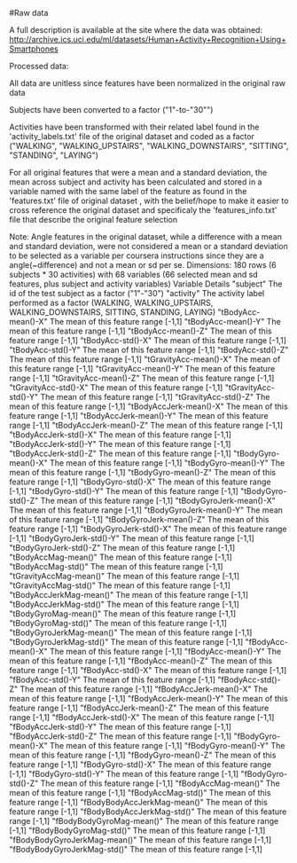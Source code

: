 #Raw data

A full description is available at the site where the data was obtained: http://archive.ics.uci.edu/ml/datasets/Human+Activity+Recognition+Using+Smartphones

Processed data:

All data are unitless since features have been normalized in the original raw data

Subjects have been converted to a factor ("1"-to-"30"")

Activities have been transformed with their related label found in the 'activity_labels.txt' file of the original dataset and coded as a factor ("WALKING", "WALKING_UPSTAIRS", "WALKING_DOWNSTAIRS", "SITTING", "STANDING", "LAYING")

For all original features that were a mean and a standard deviation, the mean across subject and activity has been calculated and stored in a variable named with the same label of the feature as found in the 'features.txt' file of original dataset , with the belief/hope to make it easier to cross reference the original dataset and specificaly the 'features_info.txt' file that describe the original feature selection

Note: Angle features in the original dataset, while a difference with a mean and standard deviation, were not considered a mean or a standard deviation to be selected as a variable per coursera instructions since they are a angle(~difference) and not a mean or sd per se.
Dimensions: 180 rows (6 subjects * 30 activities) with 68 variables (66 selected mean and sd features, plus subject and activity variables)
Variable	Details
"subject"	The id of the test subject as a factor ("1"-"30")
"activity"	The activity label performed as a factor (WALKING, WALKING_UPSTAIRS, WALKING_DOWNSTAIRS, SITTING, STANDING, LAYING)
"tBodyAcc-mean()-X"	The mean of this feature range [-1,1]
"tBodyAcc-mean()-Y"	The mean of this feature range [-1,1]
"tBodyAcc-mean()-Z"	The mean of this feature range [-1,1]
"tBodyAcc-std()-X"	The mean of this feature range [-1,1]
"tBodyAcc-std()-Y"	The mean of this feature range [-1,1]
"tBodyAcc-std()-Z"	The mean of this feature range [-1,1]
"tGravityAcc-mean()-X"	The mean of this feature range [-1,1]
"tGravityAcc-mean()-Y"	The mean of this feature range [-1,1]
"tGravityAcc-mean()-Z"	The mean of this feature range [-1,1]
"tGravityAcc-std()-X"	The mean of this feature range [-1,1]
"tGravityAcc-std()-Y"	The mean of this feature range [-1,1]
"tGravityAcc-std()-Z"	The mean of this feature range [-1,1]
"tBodyAccJerk-mean()-X"	The mean of this feature range [-1,1]
"tBodyAccJerk-mean()-Y"	The mean of this feature range [-1,1]
"tBodyAccJerk-mean()-Z"	The mean of this feature range [-1,1]
"tBodyAccJerk-std()-X"	The mean of this feature range [-1,1]
"tBodyAccJerk-std()-Y"	The mean of this feature range [-1,1]
"tBodyAccJerk-std()-Z"	The mean of this feature range [-1,1]
"tBodyGyro-mean()-X"	The mean of this feature range [-1,1]
"tBodyGyro-mean()-Y"	The mean of this feature range [-1,1]
"tBodyGyro-mean()-Z"	The mean of this feature range [-1,1]
"tBodyGyro-std()-X"	The mean of this feature range [-1,1]
"tBodyGyro-std()-Y"	The mean of this feature range [-1,1]
"tBodyGyro-std()-Z"	The mean of this feature range [-1,1]
"tBodyGyroJerk-mean()-X"	The mean of this feature range [-1,1]
"tBodyGyroJerk-mean()-Y"	The mean of this feature range [-1,1]
"tBodyGyroJerk-mean()-Z"	The mean of this feature range [-1,1]
"tBodyGyroJerk-std()-X"	The mean of this feature range [-1,1]
"tBodyGyroJerk-std()-Y"	The mean of this feature range [-1,1]
"tBodyGyroJerk-std()-Z"	The mean of this feature range [-1,1]
"tBodyAccMag-mean()"	The mean of this feature range [-1,1]
"tBodyAccMag-std()"	The mean of this feature range [-1,1]
"tGravityAccMag-mean()"	The mean of this feature range [-1,1]
"tGravityAccMag-std()"	The mean of this feature range [-1,1]
"tBodyAccJerkMag-mean()"	The mean of this feature range [-1,1]
"tBodyAccJerkMag-std()"	The mean of this feature range [-1,1]
"tBodyGyroMag-mean()"	The mean of this feature range [-1,1]
"tBodyGyroMag-std()"	The mean of this feature range [-1,1]
"tBodyGyroJerkMag-mean()"	The mean of this feature range [-1,1]
"tBodyGyroJerkMag-std()"	The mean of this feature range [-1,1]
"fBodyAcc-mean()-X"	The mean of this feature range [-1,1]
"fBodyAcc-mean()-Y"	The mean of this feature range [-1,1]
"fBodyAcc-mean()-Z"	The mean of this feature range [-1,1]
"fBodyAcc-std()-X"	The mean of this feature range [-1,1]
"fBodyAcc-std()-Y"	The mean of this feature range [-1,1]
"fBodyAcc-std()-Z"	The mean of this feature range [-1,1]
"fBodyAccJerk-mean()-X"	The mean of this feature range [-1,1]
"fBodyAccJerk-mean()-Y"	The mean of this feature range [-1,1]
"fBodyAccJerk-mean()-Z"	The mean of this feature range [-1,1]
"fBodyAccJerk-std()-X"	The mean of this feature range [-1,1]
"fBodyAccJerk-std()-Y"	The mean of this feature range [-1,1]
"fBodyAccJerk-std()-Z"	The mean of this feature range [-1,1]
"fBodyGyro-mean()-X"	The mean of this feature range [-1,1]
"fBodyGyro-mean()-Y"	The mean of this feature range [-1,1]
"fBodyGyro-mean()-Z"	The mean of this feature range [-1,1]
"fBodyGyro-std()-X"	The mean of this feature range [-1,1]
"fBodyGyro-std()-Y"	The mean of this feature range [-1,1]
"fBodyGyro-std()-Z"	The mean of this feature range [-1,1]
"fBodyAccMag-mean()"	The mean of this feature range [-1,1]
"fBodyAccMag-std()"	The mean of this feature range [-1,1]
"fBodyBodyAccJerkMag-mean()"	The mean of this feature range [-1,1]
"fBodyBodyAccJerkMag-std()"	The mean of this feature range [-1,1]
"fBodyBodyGyroMag-mean()"	The mean of this feature range [-1,1]
"fBodyBodyGyroMag-std()"	The mean of this feature range [-1,1]
"fBodyBodyGyroJerkMag-mean()"	The mean of this feature range [-1,1]
"fBodyBodyGyroJerkMag-std()"	The mean of this feature range [-1,1]
